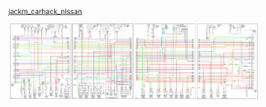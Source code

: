 [jackm_carhack_nissan](jackm_carhack_nissan)


![Wiring Diagram](oem_docs/Nissan/2011_Xterra/2011_Xterra_ECU.png)
